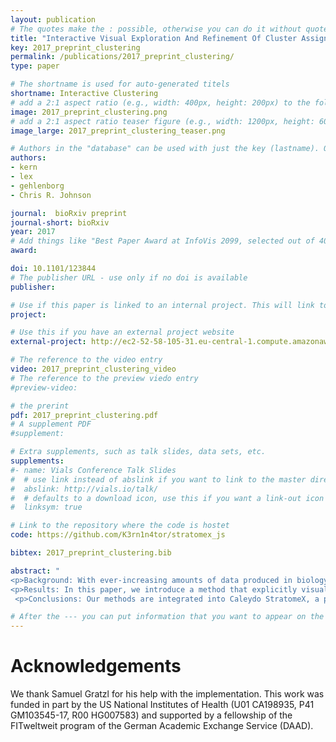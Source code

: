 ```yaml
---
layout: publication
# The quotes make the : possible, otherwise you can do it without quotes
title: "Interactive Visual Exploration And Refinement Of Cluster Assignments"
key: 2017_preprint_clustering
permalink: /publications/2017_preprint_clustering/
type: paper

# The shortname is used for auto-generated titels
shortname: Interactive Clustering
# add a 2:1 aspect ratio (e.g., width: 400px, height: 200px) to the folder /assets/images/papers/
image: 2017_preprint_clustering.png
# add a 2:1 aspect ratio teaser figure (e.g., width: 1200px, height: 600px) to the folder /assets/images/papers/
image_large: 2017_preprint_clustering_teaser.png

# Authors in the "database" can be used with just the key (lastname). Others can be written properly.
authors:
- kern
- lex
- gehlenborg
- Chris R. Johnson

journal:  bioRxiv preprint
journal-short: bioRxiv
year: 2017
# Add things like "Best Paper Award at InfoVis 2099, selected out of 4000 submissions"
award:

doi: 10.1101/123844
# The publisher URL - use only if no doi is available
publisher:

# Use if this paper is linked to an internal project. This will link to the project site
project:

# Use this if you have an external project website
external-project: http://ec2-52-58-105-31.eu-central-1.compute.amazonaws.com/stratomex_clustering/

# The reference to the video entry
video: 2017_preprint_clustering_video
# The reference to the preview viedo entry
#preview-video:

# the prerint
pdf: 2017_preprint_clustering.pdf
# A supplement PDF
#supplement:

# Extra supplements, such as talk slides, data sets, etc.
supplements:
#- name: Vials Conference Talk Slides
#  # use link instead of abslink if you want to link to the master directory
#  abslink: http://vials.io/talk/
#  # defaults to a download icon, use this if you want a link-out icon
#  linksym: true

# Link to the repository where the code is hostet
code: https://github.com/K3rn1n4tor/stratomex_js

bibtex: 2017_preprint_clustering.bib

abstract: "
<p>Background: With ever-increasing amounts of data produced in biology research, scientists are in need of efficient data analysis methods. Cluster analysis, combined with visualization of the results, is one such method that can be used to make sense of large data volumes. At the same time, cluster analysis is known to be imperfect and depends on the choice of algorithms, parameters, and distance measures. Most clustering algorithms don't properly account for ambiguity in the source data, as records are often assigned to discrete clusters, even if an assignment is unclear. While there are metrics and visualization techniques that allow analysts to compare clusterings or to judge cluster quality, there is no comprehensive method that allows analysts to evaluate, compare, and refine cluster assignments based on the source data, derived scores, and contextual data. </p>
<p>Results: In this paper, we introduce a method that explicitly visualizes the quality of cluster assignments, allows comparisons of clustering results and enables analysts to manually curate and refine cluster assignments. Our methods are applicable to matrix data clustered with partitional, hierarchical, and fuzzy clustering algorithms. Furthermore, we enable analysts to explore clustering results in context of other data, for example, to observe whether a clustering of genomic data results in a meaningful differentiation in phenotypes.</p>
 <p>Conclusions: Our methods are integrated into Caleydo StratomeX, a popular, web-based, disease subtype analysis tool. We show in a usage scenario that our approach can reveal ambiguities in cluster assignments and produce improved clusterings that better differentiate genotypes and phenotypes.</p>"

# After the --- you can put information that you want to appear on the website using markdown formatting or HTML. A good example are acknowledgements, extra references, an erratum, etc.
---
```



# Acknowledgements

We thank Samuel Gratzl for his help with the implementation. This work was funded in part by the US National Institutes of Health (U01 CA198935, P41 GM103545-17, R00 HG007583) and supported by a fellowship of the FITweltweit program of the German Academic Exchange Service (DAAD).